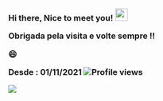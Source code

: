  
<h3>
 Hi there, Nice to meet you! <img src="https://media.giphy.com/media/hvRJCLFzcasrR4ia7z/giphy.gif" width="25px"/>
 
 Obrigada pela visita e volte sempre !! 
 
 😄 

 
 Desde : 01/11/2021  ![Profile views](https://visitor-badge.glitch.me/badge?page_id=camila-github&left_color=green&right_color=blueviolet)
 
 </h3>
 
 ![](https://komarev.com/ghpvc/?username=camila-github&label=PROFILE+VIEWS)


 
 
 
